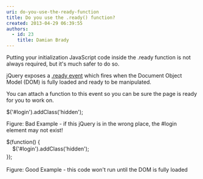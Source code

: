```yaml
---
uri: do-you-use-the-ready-function
title: Do you use the .ready() function?
created: 2013-04-29 06:39:55
authors:
  - id: 23
    title: Damian Brady
---
```





<span class='intro'> Putting your initialization JavaScript&#160;code inside the .ready function is not always required, but it's much safer to do so. </span>

<p>​jQuery exposes a <a href="http&#58;//api.jquery.com/ready/">.ready event</a> which fires when the Document Object Model (DOM) is fully loaded and ready to be manipulated.</p><p>You can attach a function to this event so you can be sure the page is ready for you to work on.</p><p><span class="ssw-rteStyle-CodeArea">$('#login').addClass('hidden');</span></p><p><span class="ssw-rteStyle-FigureBad">Figure&#58; Bad Example - if this jQuery is in the wrong place, the #login element may not exist!</span></p><p><span class="ssw-rteStyle-CodeArea">$(function() &#123;<br><span style="line-height&#58;20px;">&#160; &#160; $('</span><span style="line-height&#58;20px;">#login</span><span><span style="line-height&#58;20px;">').addClass('hidden');<br></span></span><span style="line-height&#58;1.6;">&#125;);</span></span></p><p><span class="ssw-rteStyle-FigureGood">Figure&#58; Good Example - this code won't run until the DOM is fully loaded</span></p>


